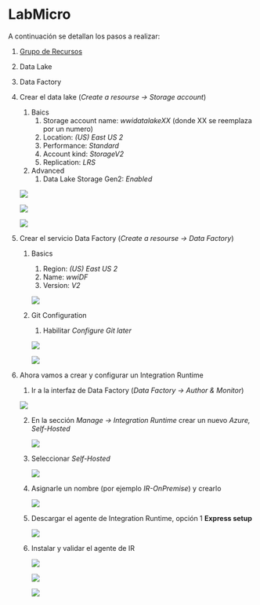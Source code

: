 # LabMicro

A continuación se detallan los pasos a realizar:

1. [Grupo de Recursos](./Creaci&oacute;n%20de%20Grupo%20de%20Recurso.md) 
2. Data Lake
3. Data Factory



2. Crear el data lake (_Create a resourse -> Storage account_)
    1. Baics
        1. Storage account name: _wwidatalakeXX_ (donde XX se reemplaza por un numero)
        2. Location: _(US) East US 2_
        3. Performance: _Standard_
        4. Account kind: _StorageV2_
        5. Replication: _LRS_
     2. Advanced
        1. Data Lake Storage Gen2: _Enabled_
	
	<img src="images/DL_01.png"/><br/>
	
	<img src="images/DL_02.png"/><br/>
	
	<img src="images/DL_03.png"/><br/>
        
3. Crear el servicio Data Factory (_Create a resourse -> Data Factory_)
    1. Basics
        1. Region: _(US) East US 2_
        2. Name: _wwiDF_
        3. Version: _V2_
		
		<img src="images/DF_01.png"/><br/>
    
	2. Git Configuration
        1. Habilitar _Configure Git later_
		
		<img src="images/DF_02.png"/><br/>
		
		<img src="images/DF_03.png"/><br/>
        
4. Ahora vamos a crear y configurar un Integration Runtime 
    1. Ir a la interfaz de Data Factory (_Data Factory -> Author & Monitor_)
	
	<img src="images/DF_04.png"/><br/>
	
    2. En la sección _Manage -> Integration Runtime_ crear un nuevo _Azure, Self-Hosted_
	
		<img src="images/DF_05.png"/><br/>
		
    3. Seleccionar _Self-Hosted_
	
		<img src="images/DF_06.png"/><br/>
		
    4. Asignarle un nombre (por ejemplo _IR-OnPremise_) y crearlo
	
		<img src="images/DF_07.png"/><br/>
		
    5. Descargar el agente de Integration Runtime, opción 1 **Express setup**
	
		<img src="images/DF_08.png"/><br/>
		
	6. Instalar y validar el agente de IR
	
		<img src="images/IR_01.png"/><br/>
		
		<img src="images/IR_02.png"/><br/>
		
		<img src="images/IR_03.png"/><br/>
	
